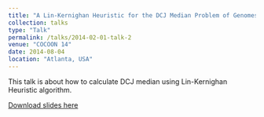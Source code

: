 ```yaml
---
title: "A Lin-Kernighan Heuristic for the DCJ Median Problem of Genomes with Unequal Contents"
collection: talks
type: "Talk"
permalink: /talks/2014-02-01-talk-2
venue: "COCOON 14"
date: 2014-08-04
location: "Atlanta, USA"
---
```


This talk is about how to calculate DCJ median using Lin-Kernighan Heuristic algorithm.

[Download slides here](http://academicpages.github.io/files/COCOON14.pptx)

